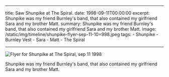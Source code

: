
  ---
  title: Saw Shunpike at The Spiral.
  date: 1998-09-11T00:00:00
  excerpt:  Shunpike was my friend Burnley's band, that also contained my girlfriend Sara and my brother Matt.
  summary:  Shunpike was my friend Burnley's band, that also contained my girlfriend Sara and my brother Matt.
  image: /static/img/timeline/shunpike-flyer-sep-11-10=998.jpeg
  tags:
    - Shunpike
    - Burnley Vest
    - Sara
    - Matt
    - The Spiral

  ---

  ![Flyer for Shunpike at The Spiral, sep 11 1998](/static/img/timeline/shunpike-flyer-sep-11-10=998.jpeg)

  Shunpike was my friend Burnley's band, that also contained my girlfriend Sara and my brother Matt.


  
